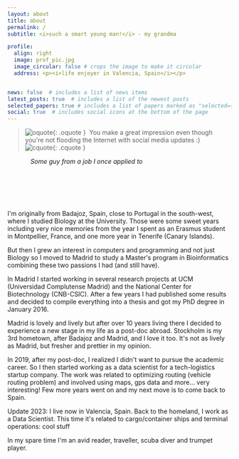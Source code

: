 ```yaml
---
layout: about
title: about
permalink: /
subtitle: <i>such a smart young man!</i> - my grandma

profile:
  align: right
  image: prof_pic.jpg
  image_circular: false # crops the image to make it circular
  address: <p><i>life enjoyer in Valencia, Spain</i></p>


news: false  # includes a list of news items
latest_posts: true  # includes a list of the newest posts
selected_papers: true # includes a list of papers marked as "selected={true}"
social: true  # includes social icons at the bottom of the page
---
```


> ![oquote]({{site.url}}/assets/img/openquote.svg){: .oquote } &nbsp;You make a great impression even though you're not flooding the Internet with social media updates :) &nbsp; ![cquote]({{site.url}}/assets/img/closequote.svg){: .cquote } 


<p style="text-align: right; margin-right: 200px; ">
<cite >Some guy from a job I once applied to</cite>
</p>

<p style="clear:both; margin-top: 100px;">
I'm originally from Badajoz, Spain, close to Portugal in the south-west, where I studied Biology at the University. Those were some sweet years including very nice
memories from the year I spent as an Erasmus student in Montpellier, France, and one more year in Tenerife (Canary Islands).
</p>
<p>But then I grew an interest in computers and programming and not just Biology so I moved to Madrid to study a Master's program
in Bioinformatics combining these two passions I had (and still have).
  
In Madrid I started working in several research projects at UCM (Universidad Complutense Madrid) and the National Center
for Biotechnology (CNB-CSIC). After a few years I had published some results and decided to compile everything into a 
thesis and got my PhD degree in January 2016. 
</p>
<p>
Madrid is lovely and lively but after over 10 years living there I decided to experience a new stage in my life as a post-doc abroad.
Stockholm is my 3rd hometown, after Badajoz and Madrid, and I love it too. It's not as lively as Madrid, but fresher and prettier in my opinion.
</p>

<p>  
In 2019, after my post-doc, I realized I didn't want to pursue the academic career. So I then started working as a data scientist for a tech-logistics startup company.
The work was related to optimizing routing (vehicle routing problem) and involved using maps, gps data and more... very interesting!  
Few more years went on and my next move is to come back to Spain. 
</p>
<p>
Update 2023: I live now in Valencia, Spain. Back to the homeland, I work as a Data Scientist. This time it's related to cargo/container ships and terminal operations: cool stuff
</p>
<p>
In my spare time I'm an avid reader, traveller, scuba diver and trumpet player.
</p>
